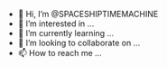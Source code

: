 - 👋 Hi, I’m @SPACESHIPTIMEMACHINE
- 👀 I’m interested in ...
- 🌱 I’m currently learning ...
- 💞️ I’m looking to collaborate on ...
- 📫 How to reach me ...


<!---
SPACESHIPTIMEMACHINE/SPACESHIPTIMEMACHINE is a ✨ special ✨ repository because its `README.md` (this file) appears on your GitHub profile.
You can click the Preview link to take a look at your changes.
--->
